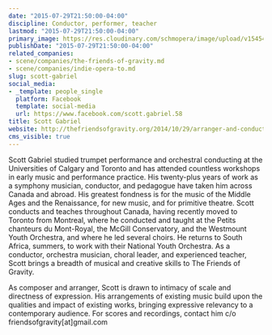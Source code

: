 ```yaml
---
date: "2015-07-29T21:50:00-04:00"
discipline: Conductor, performer, teacher
lastmod: "2015-07-29T21:50:00-04:00"
primary_image: https://res.cloudinary.com/schmopera/image/upload/v1545409169/media/webhook-uploads/1438220879387/ScottGabriel.jpg.jpg
publishDate: "2015-07-29T21:50:00-04:00"
related_companies:
- scene/companies/the-friends-of-gravity.md
- scene/companies/indie-opera-to.md
slug: scott-gabriel
social_media:
- _template: people_single
  platform: Facebook
  template: social-media
  url: https://www.facebook.com/scott.gabriel.58
title: Scott Gabriel
website: http://thefriendsofgravity.org/2014/10/29/arranger-and-conductor-scott-gabriel/
cms_visible: true
---
```


Scott Gabriel studied trumpet performance and orchestral conducting at the Universities of Calgary and Toronto and has attended countless workshops in early music and performance practice. His twenty-plus years of work as a symphony musician, conductor, and pedagogue have taken him across Canada and abroad. His greatest fondness is for the music of the Middle Ages and the Renaissance, for new music, and for primitive theatre. Scott conducts and teaches throughout Canada, having recently moved to Toronto from Montreal, where he conducted and taught at the Petits chanteurs du Mont-Royal, the McGill Conservatory, and the Westmount Youth Orchestra, and where he led several choirs. He returns to South Africa, summers, to work with their National Youth Orchestra. As a conductor, orchestra musician, choral leader, and experienced teacher, Scott brings a breadth of musical and creative skills to The Friends of Gravity.

As composer and arranger, Scott is drawn to intimacy of scale and directness of expression. His arrangements of existing music build upon the qualities and impact of existing works, bringing expressive relevancy to a contemporary audience. For scores and recordings, contact him c/o friendsofgravity[at]gmail.com
